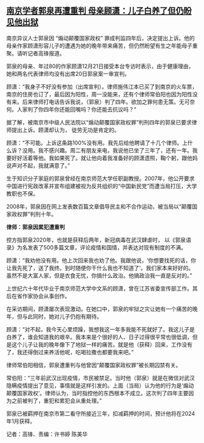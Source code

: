 <!--1671616240000-->
[南京学者郭泉再遭重判 母亲顾潇：儿子白养了但仍盼见他出狱](https://www.rfa.org/mandarin/yataibaodao/renquanfazhi/gf-12212022044837.html)
------

<p>南京异议人士郭泉因 “煽动颠覆国家政权” 罪成判监四年后，决定提出上诉。他的母亲作家顾潇形容儿子的遭遇为她的晚年带来痛苦，但仍然盼望有生之年能母子重聚。请听记者高锋报道。</p><p>郭泉的母亲、年过80的作家顾潇12月21日接受本台专访时表示，由于健康理由，她和两名代表律师均没有出席20日郭泉案一审宣判。</p><p>顾潇：“我身子不好没有参加（出席宣判）。律师施伟江本已买了到南京的火车票，南京的住房也订了，最后因为阳性，周一没能来，还有个律师常伯阳也因为阳性没有来。后来律师打电话告诉我说，（郭泉）判了四年。欲加之罪何患无策。无可奈何。人家判了你四年你还能回嘴吗？你还能去抗议吗？”</p><p>据了解，被南京市中级人民法院以“煽动颠覆国家政权罪”判刑四年的郭泉已要求律师提出上诉。顾潇却认为， 徒劳无功是肯定的。</p><p>顾潇：“不可能。上诉这条路100%没有用。我先后给他聘请了十几个律师。上什么诉？没用。我不感兴趣。周二有朋友来电，我说他已坐了三年了，还有一年。我要好好活着等他。我如果死了。就让他向着我准备好的顾潇遗照，鞠个躬，跟他妈说声对不起，我就满意了。”</p><p>生于知识分子家庭的郭泉曾经在南京师范大学任职副教授。2007年，他公开要求中国进行宪政改革并宣布组建被视为反共组织的“中国新民党”而遭当局打压，大学教职也不保。</p><p>2008年，郭泉因在网上发表数百篇文章倡导民主和不合作运动，被当局以“颠覆国家政权罪”判刑十年。</p><p><strong>律师：郭泉因累犯遭重判</strong></p><p>控方指郭泉2020年，也就是获释后两年，新冠病毒在武汉肆虐时， 以《郭泉语录》为名发表了500多篇文章，评论疫情和国情，并表达对现有制度的不满。</p><p>顾潇：“我劝他没有用。他上次回来我也劝了他。我跟他说，‘你想要找死的话，你让我先死了，送了我终。到时随便你干什么我也不知道了’。我们家本来好好的。虽然不是大富人家，但是衣食无忧，你搞什么政治。他搞政治我一直是反对的。”</p><p>上世纪六十年代毕业于南京师范大学中文系的顾潇，曾在江苏省委宣传部工作。其后在省作家协会从事创作。</p><p>在采访期间，顾潇屡次表现激动。在她口中，郭泉的牢狱之灾让她有一个痛苦的晚年，但与此同时，她对儿子仍抱有期待。</p><p>顾潇：“对不起，我今天心里烦躁，我想我这一年多我能不死就好了。我这儿子是白养了，谁会知道我的艰辛。我本来是个很好的人、日子过得很平常也很低调，但是这个儿子让我的晚年像下了地狱一样的痛苦。就是他（获释）回来，工作没有了，我还得倒过来养活他呢，吃喝拉撒也都要我来吧。”</p><p>律师常伯阳相信，郭泉遭重判与他曾因“颠覆国家政权罪”被长期囚禁有关。</p><p>常伯阳：“三年前武汉出现疫情，市民被禁足。当时他（郭泉）就是在微信对武汉隐瞒疫情提出了意见，事情就是这样引发的。上面（当局）认为他的行为是‘煽动颠覆国家政权’。律师认为，当时指控他的东西根本不成立。这次判了四年主要因为之前被判了，重犯和累犯会从重处理。”</p><p>郭泉已被羁押在南京市第二看守所接近三年，扣减羁押的时间，预计他将在2024年1月获释。</p><p>记者：高锋、责编：许书婷 陈美华</p><p></p>
